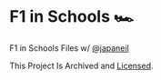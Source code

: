 # F1 in Schools 🏎
F1 in Schools Files w/ [@japaneil](https://github.com/japaneil)

This Project Is Archived and [Licensed](LICENSE).
